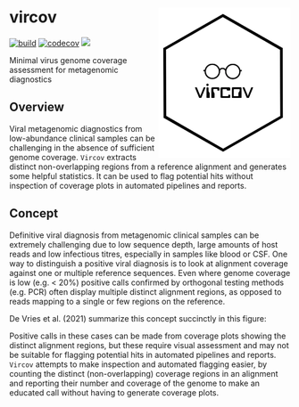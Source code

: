 # vircov <a href='https://github.com/esteinig'><img src='docs/vircov.png' align="right" height="270"/></a>

[![build](https://github.com/esteinig/nanoq/actions/workflows/rust-ci.yaml/badge.svg?branch=master)](https://github.com/esteinig/nanoq/actions/workflows/rust-ci.yaml)
[![codecov](https://codecov.io/gh/esteinig/vircov/branch/main/graph/badge.svg?token=RG95F4C6FE)](https://codecov.io/gh/esteinig/vircov)
![](https://img.shields.io/badge/version-0.3.0-black.svg)

Minimal virus genome coverage assessment for metagenomic diagnostics

## Overview

Viral metagenomic diagnostics from low-abundance clinical samples can be challenging in the absence of sufficient genome coverage. `Vircov` extracts distinct non-overlapping regions from a reference alignment and generates some helpful statistics. It can be used to flag potential hits without inspection of coverage plots in automated pipelines and reports.

## Concept

Definitive viral diagnosis from metagenomic clinical samples can be extremely challenging due to low sequence depth, large amounts of host reads and low infectious titres, especially in samples like blood or CSF. One way to distinguish a positive viral diagnosis is to look at alignment coverage against one or multiple reference sequences. Even where genome coverage is low (e.g. < 20%) positive calls confirmed by orthogonal testing methods (e.g. PCR) often display multiple distinct alignment regions, as opposed to reads mapping to a single or few regions on the reference. 

De Vries et al. (2021) summarize this concept succinctly in this figure:




Positive calls in these cases can be made from coverage plots showing the distinct alignment regions, but these require visual assessment and may not be suitable for flagging potential hits in automated pipelines and reports. `Vircov` attempts to make inspection and automated flagging easier, by counting the distinct (non-overlapping) coverage regions in an alignment and reporting their number and coverage of the genome to make an educated call without having to generate coverage plots.




